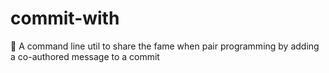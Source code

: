 # commit-with
🤗 A command line util to share the fame when pair programming by adding a co-authored message to a commit
